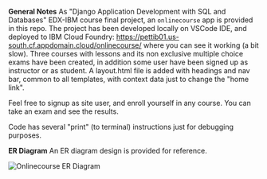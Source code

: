 
**General Notes**
As "Django Application Development with SQL and Databases" EDX-IBM course final project, an `onlinecourse` app is provided in this repo.
The project has been developed locally on VSCode IDE, and deployed to IBM Cloud Foundry:
https://pettib01.us-south.cf.appdomain.cloud/onlinecourse/
where you can see it working (a bit slow).
Three courses with lessons and its  non exclusive multiple choice exams have been created, in addition some user have been signed up as instructor or as student.
A layout.html file is added with headings and nav bar, common to all templates, with context data just to change the "home link".
 

Feel free to signup as site user, and enroll yourself in any course. You can take an exam and see the results.

Code has several "print" (to terminal) instructions just for debugging purposes.

**ER Diagram**
An ER diagram design is provided for reference.

![Onlinecourse ER Diagram](https://github.com/ibm-developer-skills-network/final-cloud-app-with-database/blob/master/static/media/course_images/onlinecourse_app_er.png)
